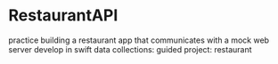 # RestaurantAPI
practice building a restaurant app that communicates with a mock web server
develop in swift data collections: guided project: restaurant
